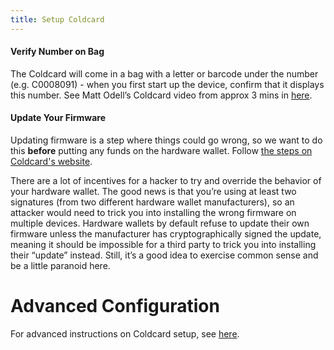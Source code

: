 ```yaml
---
title: Setup Coldcard
---
```


#### Verify Number on Bag

The Coldcard will come in a bag with a letter or barcode under the number (e.g. C0008091) - when you first start up the device, confirm that it displays this number.
See Matt Odell’s Coldcard video from approx 3 mins in [here](https://www.youtube.com/watch?v=sM2uhyROpAQ&feature=youtu.be&t=180).


#### Update Your Firmware
Updating firmware is a step where things could go wrong, so we want to do this **before** putting any funds on the hardware wallet.
Follow [the steps on Coldcard's website](https://coldcardwallet.com/docs/upgrade).

There are a lot of incentives for a hacker to try and override the behavior of your hardware wallet.
The good news is that you’re using at least two signatures (from two different hardware wallet manufacturers), so an attacker would need to trick you into installing the wrong firmware on multiple devices.
Hardware wallets by default refuse to update their own firmware unless the manufacturer has cryptographically signed the update, meaning it should be impossible for a third party to trick you into installing their “update” instead.
Still, it’s a good idea to exercise common sense and be a little paranoid here.

# Advanced Configuration
For advanced instructions on Coldcard setup, see [here](/setup-coldcard-advanced).
